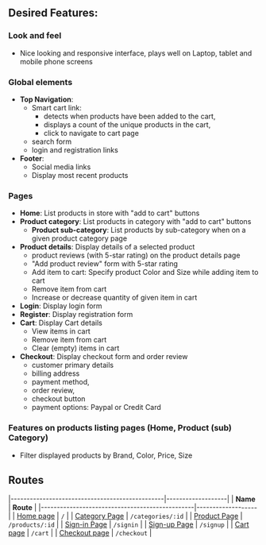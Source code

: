## Desired Features:

### Look and feel
- Nice looking and responsive interface, plays well on Laptop, tablet and mobile phone screens

### Global elements
- **Top Navigation**:
  - Smart cart link:
    - detects when products have been added to the cart,
    - displays a count of the unique products in the cart,
    - click to navigate to cart page
  - search form
  - login and registration links
- **Footer**:
  - Social media links
  - Display most recent products

### Pages
- **Home**: List products in store with "add to cart" buttons
- **Product category**: List products in category with "add to cart" buttons
  - **Product sub-category**: List products by sub-category when on a given product category page
- **Product details**: Display details of a selected product
  - product reviews (with 5-star rating) on the product details page
  - "Add product review" form with 5-star rating
  - Add item to cart: Specify product Color and Size while adding item to cart
  - Remove item from cart
  - Increase or decrease quantity of given item in cart
- **Login**: Display login form
- **Register**: Display registration form
- **Cart**: Display Cart details
  - View items in cart
  - Remove item from cart
  - Clear (empty) items in cart
- **Checkout**: Display checkout form and order review
    - customer primary details
    - billing address
    - payment method,
    - order review,
    - checkout button
    - payment options: Paypal or Credit Card

### Features on products listing pages (Home, Product (sub) Category)
- Filter displayed products by Brand, Color, Price, Size

## Routes
|------------------------------------------------|-------------------|
| **Name**                                       |  **Route**        |
|------------------------------------------------|-------------------|
| [Home page](./src/pages/Home/index.js)         | `/`               |
| [Category Page](./src/pages/Category/index.js) | `/categories/:id` |
| [Product Page](./src/pages/Product/index.js)   | `/products/:id`   |
| [Sign-in Page](./src/pages/Login/index.js)     | `/signin`         |
| [Sign-up Page](./src/pages/Register/index.js)  | `/signup`         |
| [Cart page](./src/pages/Cart/index.js)         | `/cart`           |
| [Checkout page](./src/pages/Checkout/index.js) | `/checkout`       |
